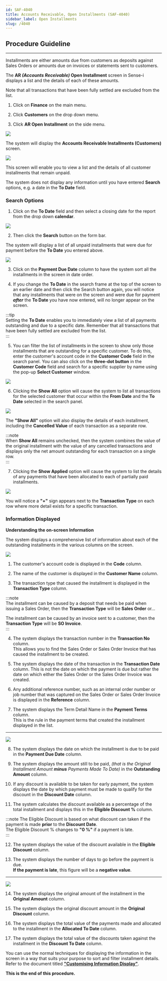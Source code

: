 ```yaml
---
id: SAF-4040
title: Accounts Receivable, Open Installments (SAF-4040)
sidebar_label: Open Installments
slug: /4040
---
```


## Procedure Guideline
___  

Installments are either amounts due from customers as deposits against Sales Orders or amounts due on invoices or statements sent to customers.  

The **AR _(Accounts Receivable)_ Open Installment** screen in Sense-i displays a list and the details of each of these amounts.  

Note that all transactions that have been fully settled are excluded from the list.  

1.  Click on **Finance** on the main menu.  

2.  Click **Customers** on the drop down menu.  

3.  Click **AR Open Installment** on the side menu.  

![](../static/img/docs/SAF-4040/image01.png)  

The system will display the **Accounts Receivable Installments (Customers)** screen.  

![](../static/img/docs/SAF-4040/image02.png)  

This screen will enable you to view a list and the details of all customer
installments that remain unpaid.  

The system does not display any information until you have entered
**Search** options, e.g. a date in the **To Date** field.  

### Search Options  

1.  Click on the **To Date** field and then select a closing date for the report from the drop down **calendar**.  
	
![](../static/img/docs/SAF-4040/image03.png)  

2.  Then click the **Search** button on the form bar.  

The system will display a list of all unpaid installments that were due for payment before the **To Date** you entered above.  

![](../static/img/docs/SAF-4040/image04.png)  

3.  Click on the **Payment Due Date** column to have the system sort all the installments in the screen in date order.  

4.  If you change the **To Date** in the search frame at the top of the screen to an earlier date and then click the Search button again, you will notice that any installments that were on the screen and were due for payment _**after**_ the **To Date** you have now entered, will no longer appear on the screen.  

:::tip  
Setting the **To Date** enables you to immediately view a list of all payments outstanding and due to a specific date. Remember that all transactions that have been fully settled are excluded from the list.  
:::  

5.  You can filter the list of installments in the screen to show only those installments that are outstanding for a specific customer. To do this, enter the customer's account code in the **Customer Code** field in the search panel. You can also click on the **three-dot button** in the **Customer Code** field and search for a specific supplier by name using the pop-up **Select Customer** window.  
	
![](../static/img/docs/SAF-4040/image06.png)  

6.  Clicking the **Show All** option will cause the system to list all transactions for the selected customer that occur within the **From Date** and the **To Date** selected in the search panel.  
	
![](../static/img/docs/SAF-4040/image07.png)  

The **"Show All"** option will also display the details of each installment, including the **Cancelled Value** of each transaction as a separate row.  
	
:::note  
When **Show All** remains unchecked, then the system combines the value of the original installment with the value of any cancelled transactions and displays only the net amount outstanding for each transaction on a single row.  
:::  

7.  Clicking the **Show Applied** option will cause the system to list the details of any payments that have been allocated to each of partially paid installments.  

![](../static/img/docs/SAF-4040/image05.png)  

You will notice a **"+"** sign appears next to the **Transaction Type** on each row where more detail exists for a specific transaction.  


### Information Displayed  

**Understanding the on-screen Information**  

The system displays a comprehensive list of information about each of the outstanding installments in the various columns on the screen.  

![](../static/img/docs/SAF-4040/image09.png)  

1.  The customer's account code is displayed in the **Code** column.  

2.  The name of the customer is displayed in the **Customer Name** column.  

3.  The transaction type that caused the installment is displayed in the **Transaction Type** column.  

:::note  
The installment can be caused by a deposit that needs be paid when issuing a Sales Order, then the **Transaction Type** will be **Sales Order** or\...  

The installment can be caused by an invoice sent to a customer, then the **Transaction Type** will be **SO Invoice**.  
:::  

4.  The system displays the transaction number in the **Transaction No** column.  
This allows you to find the Sales Order or Sales Order Invoice that has caused the installment to be created.  

5.  The system displays the date of the transaction in the  **Transaction Date** column. This is not the date on which the payment is due but rather the date on which either the Sales Order or the Sales Order Invoice was created.  

6.  Any additional reference number, such as an internal order number or job number that was captured on the Sales Order or Sales Order Invoice is displayed in the **Reference** column.  

7.  The system displays the Term Detail Name in the **Payment Terms** column.  
This is the rule in the payment terms that created the installment displayed in the list.  
---

![](../static/img/docs/SAF-4040/image10.png)  

8.  The system displays the date on which the installment is due to be paid in the **Payment Due Date** column.  

9.  The system displays the amount still to be paid, _(that is the Original Installment Amount **minus** Payments Made To Date)_ in the **Outstanding Amount** column.  

10. If any discount is available to be taken for early payment, the system displays the date by which payment must be made to qualify for the discount in the **Discount Date** column.  

11. The system calculates the discount available as a percentage of the total installment and displays this in the **Eligible Discount %** column.  
	
:::note 
The Eligible Discount is based on what discount can taken if the payment 
is made **prior** to the **Discount Date**.  
The Eligible Discount % changes to **"0 %"** if a payment is late.  
:::

12. The system displays the value of the discount available in the **Eligible Discount** column.  

13. The system displays the number of days to go before the payment is due.  
**If the payment is late**, this figure will be a **negative value**.  
---

![](../static/img/docs/SAF-4040/image11.png)  

14. The system displays the original amount of the installment in the
    **Original Amount** column.  

15. The system displays the original discount amount in the 
	**Original Discount** column.  

16. The system displays the total value of the payments made and
    allocated to the installment in the **Allocated To Date** column.  

17. The system displays the total value of the discounts taken against
    the installment in the **Discount To Date** column.  

You can use the normal techniques for displaying the information in
the screen in a way that suits your purpose to sort and filter
installment details.  
Refer to the document titled **["Customising Information Display"](https://sense-i.co/docs/LST004)**.  

**This is the end of this procedure.**
